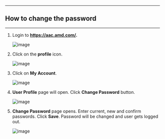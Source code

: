 ***
## How to change the password
***

1. Login to **https://aac.amd.com/.**

     ![image](https://github.com/amddcgpuce/AMDAcceleratorCloudGuides/assets/137475062/5e90b2dc-1f9d-46e6-a875-980df97f1248)

 
2. Click on the **profile** icon.
    
    ![image](https://github.com/amddcgpuce/AMDAcceleratorCloudGuides/assets/137475062/07c506e1-2563-4647-b45c-41581040e4a7)


3. Click on **My Account**.
   
      ![image](https://github.com/amddcgpuce/AMDAcceleratorCloudGuides/assets/137475062/8373d077-fc68-4b54-af18-fd18046e1775)

          
4. **User Profile** page will open. Click **Change Password** button.

      ![image](https://github.com/amddcgpuce/AMDAcceleratorCloudGuides/assets/137475062/0a827152-fff9-4d89-a29a-e46f8125b11c)


7. **Change Password** page opens. Enter current, new and confirm passwords. Click **Save**. Password will be changed and user gets logged out.

      ![image](https://github.com/amddcgpuce/AMDAcceleratorCloudGuides/assets/137475062/959e1140-ee59-4be2-a88f-3e069e194655)
   
